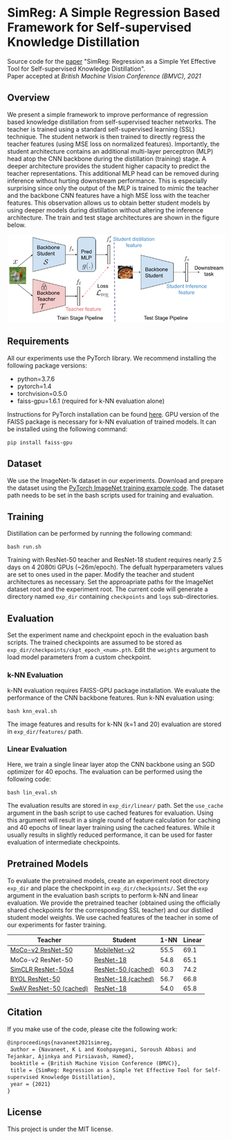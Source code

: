 # SimReg: A Simple Regression Based Framework for Self-supervised Knowledge Distillation

Source code for the [paper](https://www.bmvc2021-virtualconference.com/assets/papers/1137.pdf) "SimReg: Regression as a Simple Yet Effective Tool for Self-supervised Knowledge Distillation".\
Paper accepted at _British Machine Vision Conference (BMVC), 2021_

## Overview

We present a simple framework to improve performance of regression based knowledge distillation from self-supervised teacher networks. The teacher is trained using a standard self-supervised learning (SSL) technique. The student network is then trained to directly regress the teacher features (using MSE loss on normalized features). Importantly, the student architecture contains an additional multi-layer perceptron (MLP) head atop the CNN backbone during the distillation (training) stage. A deeper architecture provides the student higher capacity to predict the teacher representations. This additional MLP head can be removed during inference without hurting downstream performance. This is especially surprising since only the output of the MLP is trained to mimic the teacher and the backbone CNN features have a high MSE loss with the teacher features. This observation allows us to obtain better student models by using deeper models during distillation without altering the inference architecture. The train and test stage architectures are shown in the figure below.

![](arch_reg.png)

## Requirements

All our experiments use the PyTorch library. We recommend installing the following package versions:
- python=3.7.6
- pytorch=1.4
- torchvision=0.5.0
- faiss-gpu=1.6.1 (required for k-NN evaluation alone)

Instructions for PyTorch installation can be found [here](https://pytorch.org/). 
GPU version of the FAISS package is necessary for k-NN evaluation of trained models. It can be installed using the following command:
```shell
pip install faiss-gpu
```

## Dataset

We use the ImageNet-1k dataset in our experiments. Download and prepare the dataset using the [PyTorch ImageNet training example code](https://github.com/pytorch/examples/tree/master/imagenet). The dataset path needs to be set in the bash scripts used for training and evaluation.

## Training

Distillation can be performed by running the following command:
```shell
bash run.sh
```
Training with ResNet-50 teacher and ResNet-18 student requires nearly 2.5 days on 4 2080ti GPUs (~26m/epoch). The defualt hyperparameters values are set to ones used in the paper. Modify the teacher and student architectures as necessary. Set the approapriate paths for the ImageNet dataset root and the experiment root. The current code will generate a directory named ```exp_dir``` containing ```checkpoints``` and ```logs``` sub-directories.

## Evaluation

Set the experiment name and checkpoint epoch in the evaluation bash scripts. The trained checkpoints are assumed to be stored as ```exp_dir/checkpoints/ckpt_epoch_<num>.pth```. Edit the ```weights``` argument to load model parameters from a custom checkpoint. 

### k-NN Evaluation

k-NN evaluation requires FAISS-GPU package installation. We evaluate the performance of the CNN backbone features. Run k-NN evaluation using:
```shell
bash knn_eval.sh
```
The image features and results for k-NN (k=1 and 20) evaluation are stored in ```exp_dir/features/``` path. 

### Linear Evaluation

Here, we train a single linear layer atop the CNN backbone using an SGD optimizer for 40 epochs. The evaluation can be performed using the following code:
```shell
bash lin_eval.sh
```
The evaluation results are stored in ```exp_dir/linear/``` path. Set the ```use_cache``` argument in the bash script to use cached features for evaluation. Using this argument will result in a single round of feature calculation for caching and 40 epochs of linear layer training using the cached features. While it usually results in slightly reduced performance, it can be used for faster evaluation of intermediate checkpoints.

## Pretrained Models

To evaluate the pretrained models, create an experiment root directory ```exp_dir``` and place the checkpoint in ```exp_dir/checkpoints/```. Set the ```exp``` argument in the evaluation bash scripts to perform k-NN and linear evaluation. We provide the pretrained teacher (obtained using the officially shared checkpoints for the corresponding SSL teacher) and our distilled student model weights. We use cached features of the teacher in some of our experiments for faster training. 

| Teacher | Student | 1-NN | Linear |
| ------- | ------- | ---- | ------ |
| [MoCo-v2 ResNet-50](https://dl.fbaipublicfiles.com/moco/moco_checkpoints/moco_v2_800ep/moco_v2_800ep_pretrain.pth.tar) | [MobileNet-v2](https://drive.google.com/drive/folders/1sxd0dmgVDxqGCgg1BaOOWCT3aQHwSMqu?usp=sharing) | 55.5 | 69.1 |
| MoCo-v2 ResNet-50 | [ResNet-18](https://drive.google.com/file/d/1rKWBf5Tf9lsCbz-aJz30otIQWFMsnICX/view?usp=sharing) | 54.8 | 65.1 |
| [SimCLR ResNet-50x4](https://drive.google.com/file/d/1fZ2gfHRjVSFz9Hf2PHsPUao9ZKmUXg4z/view?usp=sharing) | [ResNet-50 (cached)](https://drive.google.com/file/d/1R_Ljmd9GMAtUTwLtM61r_cngqVsaQUFh/view?usp=sharing) | 60.3 | 74.2 |
| [BYOL ResNet-50](https://drive.google.com/file/d/1AN2XGuXat2OHDPNPR5E-j2znbhy5n6YS/view?usp=sharing) | [ResNet-18 (cached)](https://drive.google.com/file/d/19_q_je5p2ItPv47yvVVqLy4wL46nagRn/view?usp=sharing) | 56.7 | 66.8 |
| [SwAV ResNet-50 (cached)](https://dl.fbaipublicfiles.com/deepcluster/swav_400ep_bs256_pretrain.pth.tar) | [ResNet-18](https://drive.google.com/file/d/1eW0aCdqctm4hTXIuxyxNFc6rrQFUcYsu/view?usp=sharing) | 54.0 | 65.8 |

## Citation

If you make use of the code, please cite the following work:
```
@inproceedings{navaneet2021simreg,
 author = {Navaneet, K L and Koohpayegani, Soroush Abbasi and Tejankar, Ajinkya and Pirsiavash, Hamed},
 booktitle = {British Machine Vision Conference (BMVC)},
 title = {SimReg: Regression as a Simple Yet Effective Tool for Self-supervised Knowledge Distillation},
 year = {2021}
}
```

## License

This project is under the MIT license.
